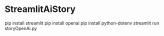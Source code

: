 # StreamlitAiStory

pip install streamlit
pip install openai
pip install python-dotenv
streamlit run storyOpenAi.py

